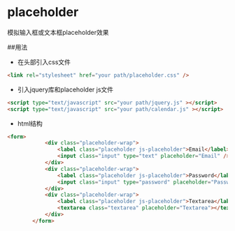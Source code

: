 # placeholder
模拟输入框或文本框placeholder效果

##用法
* 在头部引入css文件
```html
<link rel="stylesheet" href="your path/placeholder.css" />
```

* 引入jquery库和placeholder js文件
```html
<script type="text/javascript" src="your path/jquery.js" ></script>
<script type="text/javascript" src="your path/calendar.js" ></script>
```
* html结构
```html
<form>
			<div class="placeholder-wrap">
				<label class="placeholder js-placeholder">Email</label>
				<input class="input" type="text" placeholder="Email" />
			</div>
			<div class="placeholder-wrap">
				<label class="placeholder js-placeholder">Password</label>
				<input class="input" type="password" placeholder="Password" />
			</div>
			<div class="placeholder-wrap">
				<label class="placeholder js-placeholder">Textarea</label>
				<textarea class="textarea" placeholder="Textarea"></textarea>
			</div>
		</form>
```
